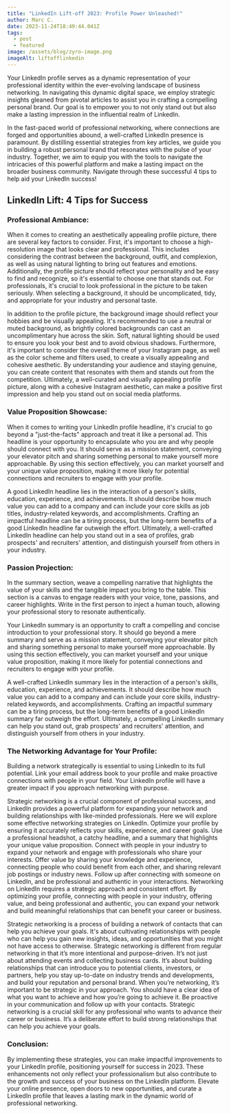```yaml
---
title: "LinkedIn Lift-off 2023: Profile Power Unleashed!"
author: Marc C.
date: 2023-11-24T18:49:44.041Z
tags:
  - post
  - featured
image: /assets/blog/zyro-image.png
imageAlt: liftofflinkedin
---
```

Your LinkedIn profile serves as a dynamic representation of your professional identity within the ever-evolving landscape of business networking. In navigating this dynamic digital space, we employ strategic insights gleaned from pivotal articles to assist you in crafting a compelling personal brand. Our goal is to empower you to not only stand out but also make a lasting impression in the influential realm of LinkedIn.
 
 
 
In the fast-paced world of professional networking, where connections are forged and opportunities abound, a well-crafted LinkedIn presence is paramount. By distilling essential strategies from key articles, we guide you in building a robust personal brand that resonates with the pulse of your industry. Together, we aim to equip you with the tools to navigate the intricacies of this powerful platform and make a lasting impact on the broader business community. Navigate through these successful 4 tips to help aid your LinkedIn success!
 
## LinkedIn Lift: 4 Tips for Success
 
### Professional Ambiance:
 
When it comes to creating an aesthetically appealing profile picture, there are several key factors to consider. First, it's important to choose a high-resolution image that looks clear and professional. This includes considering the contrast between the background, outfit, and complexion, as well as using natural lighting to bring out features and emotions. Additionally, the profile picture should reflect your personality and be easy to find and recognize, so it's essential to choose one that stands out. For professionals, it's crucial to look professional in the picture to be taken seriously. When selecting a background, it should be uncomplicated, tidy, and appropriate for your industry and personal taste.
 
 
 
In addition to the profile picture, the background image should reflect your hobbies and be visually appealing. It's recommended to use a neutral or muted background, as brightly colored backgrounds can cast an uncomplimentary hue across the skin. Soft, natural lighting should be used to ensure you look your best and to avoid obvious shadows. Furthermore, it's important to consider the overall theme of your Instagram page, as well as the color scheme and filters used, to create a visually appealing and cohesive aesthetic. By understanding your audience and staying genuine, you can create content that resonates with them and stands out from the competition. Ultimately, a well-curated and visually appealing profile picture, along with a cohesive Instagram aesthetic, can make a positive first impression and help you stand out on social media platforms.
 
 
 
### Value Proposition Showcase:
 
When it comes to writing your LinkedIn profile headline, it's crucial to go beyond a "just-the-facts" approach and treat it like a personal ad. This headline is your opportunity to encapsulate who you are and why people should connect with you. It should serve as a mission statement, conveying your elevator pitch and sharing something personal to make yourself more approachable. By using this section effectively, you can market yourself and your unique value proposition, making it more likely for potential connections and recruiters to engage with your profile.
 
 
 
A good LinkedIn headline lies in the interaction of a person's skills, education, experience, and achievements. It should describe how much value you can add to a company and can include your core skills as job titles, industry-related keywords, and accomplishments. Crafting an impactful headline can be a tiring process, but the long-term benefits of a good LinkedIn headline far outweigh the effort. Ultimately, a well-crafted LinkedIn headline can help you stand out in a sea of profiles, grab prospects' and recruiters' attention, and distinguish yourself from others in your industry.
 
 
 
### Passion Projection:
 
In the summary section, weave a compelling narrative that highlights the value of your skills and the tangible impact you bring to the table. This section is a canvas to engage readers with your voice, tone, passions, and career highlights. Write in the first person to inject a human touch, allowing your professional story to resonate authentically.
 
 
 
Your LinkedIn summary is an opportunity to craft a compelling and concise introduction to your professional story. It should go beyond a mere summary and serve as a mission statement, conveying your elevator pitch and sharing something personal to make yourself more approachable. By using this section effectively, you can market yourself and your unique value proposition, making it more likely for potential connections and recruiters to engage with your profile.
 
 
 
A well-crafted LinkedIn summary lies in the interaction of a person's skills, education, experience, and achievements. It should describe how much value you can add to a company and can include your core skills, industry-related keywords, and accomplishments. Crafting an impactful summary can be a tiring process, but the long-term benefits of a good LinkedIn summary far outweigh the effort. Ultimately, a compelling LinkedIn summary can help you stand out, grab prospects' and recruiters' attention, and distinguish yourself from others in your industry.
 
 
 
### The Networking Advantage for Your Profile:
 
Building a network strategically is essential to using LinkedIn to its full potential. Link your email address book to your profile and make proactive connections with people in your field. Your LinkedIn profile will have a greater impact if you approach networking with purpose.
 
 
 
Strategic networking is a crucial component of professional success, and LinkedIn provides a powerful platform for expanding your network and building relationships with like-minded professionals. Here we will explore some effective networking strategies on LinkedIn. Optimize your profile by ensuring it accurately reflects your skills, experience, and career goals. Use a professional headshot, a catchy headline, and a summary that highlights your unique value proposition. Connect with people in your industry to expand your network and engage with professionals who share your interests. Offer value by sharing your knowledge and experience, connecting people who could benefit from each other, and sharing relevant job postings or industry news. Follow up after connecting with someone on LinkedIn, and be professional and authentic in your interactions. Networking on LinkedIn requires a strategic approach and consistent effort. By optimizing your profile, connecting with people in your industry, offering value, and being professional and authentic, you can expand your network and build meaningful relationships that can benefit your career or business.
 
 
 
Strategic networking is a process of building a network of contacts that can help you achieve your goals. It's about cultivating relationships with people who can help you gain new insights, ideas, and opportunities that you might not have access to otherwise. Strategic networking is different from regular networking in that it’s more intentional and purpose-driven. It’s not just about attending events and collecting business cards. It’s about building relationships that can introduce you to potential clients, investors, or partners, help you stay up-to-date on industry trends and developments, and build your reputation and personal brand. When you’re networking, it’s important to be strategic in your approach. You should have a clear idea of what you want to achieve and how you’re going to achieve it. Be proactive in your communication and follow up with your contacts. Strategic networking is a crucial skill for any professional who wants to advance their career or business. It’s a deliberate effort to build strong relationships that can help you achieve your goals.
 
 
 
### Conclusion:
 
By implementing these strategies, you can make impactful improvements to your LinkedIn profile, positioning yourself for success in 2023. These enhancements not only reflect your professionalism but also contribute to the growth and success of your business on the LinkedIn platform. Elevate your online presence, open doors to new opportunities, and curate a LinkedIn profile that leaves a lasting mark in the dynamic world of professional networking.